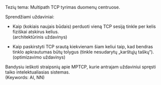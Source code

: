 Tezių tema: Multipath TCP tyrimas duomenų centruose.

Sprendžiami uždaviniai:

* Kaip (kokiais naujais būdais) perduoti vieną TCP sesiją tinkle per kelis fiziškai atskirus kelius.  
  (architektūrinis uždavinys)
  
* Kaip paskirstyti TCP srautą kiekvienam šiam keliui taip, kad bendras tinklo apkrautumas būtų tolygus (tinkle nesudarytų „karštųjų taškų“).  
  (optimizavimo uždavinys)

Bandysiu ieškoti straipsnių apie MPTCP, kurie antrajam uždaviniui spręsti taiko intelektualiasias sistemas.  
(Keywords: AI, NN)

